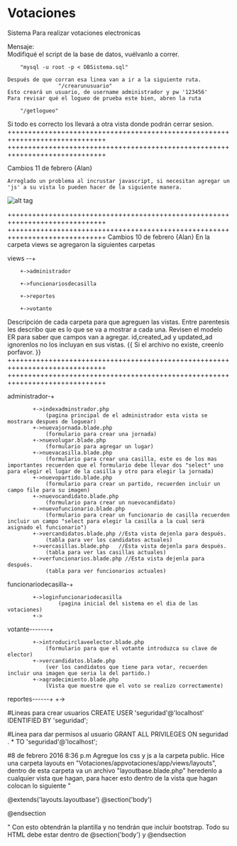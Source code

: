 # Votaciones
Sistema Para realizar votaciones electronicas


Mensaje:  
    Modifiqué el script de la base de datos, vuélvanlo a correr.

        "mysql -u root -p < DBSistema.sql"

    Después de que corran esa linea van a ir a la siguiente ruta.
                    "/crearunusuario"
    Esto creará un usuario, de username administrador y pw '123456'
    Para revisar qué el logueo de prueba este bien, abren la ruta

        "/getlogueo"

Si todo es correcto los llevará a otra vista donde podrán cerrar sesion. 
++++++++++++++++++++++++++++++++++++++++++++++++++++++++++++++++++++++++++++++
++++++++++++++++++++++++++++++++++++++++++++++++++++++++++++++++++++++++++++++

Cambios 11 de febrero {Alan}
    
    Arreglado un problema al incrustar javascript, si necesitan agregar un 'js' a su vista lo pueden hacer de la siguiente manera.

![alt tag](https://github.com/positr0nix/Votaciones/blob/beta/ejemplojs.png)

++++++++++++++++++++++++++++++++++++++++++++++++++++++++++++++++++++++++++++++
++++++++++++++++++++++++++++++++++++++++++++++++++++++++++++++++++++++++++++++
Cambios 10 de febrero  {Alan}
En la carpeta views se agregaron la siguientes carpetas

views --+

        +->administrador

        +->funcionariosdecasilla
        
        +->reportes
        
        +->votante
Descripción de cada carpeta para que agreguen las vistas. Entre parentesis les describo que es lo que se va a mostrar a cada una. Revisen el modelo ER para saber que campos van a agregar. id,created_ad y updated_ad ignorenlos no los incluyan en sus vistas. {{ Si el archivo no existe, creenlo porfavor. }}
++++++++++++++++++++++++++++++++++++++++++++++++++++++++++++++++++++++++++++++
++++++++++++++++++++++++++++++++++++++++++++++++++++++++++++++++++++++++++++++

administrador-+
            
            +->indexadminstrador.php 
                (pagina principal de el administrador esta vista se mostrara despues de loguear)
            +->nuevajornada.blade.php
                (formulario para crear una jornada)
            +->nuevolugar.blade.php
                (formulario para agregar un lugar)
            +->nuevacasilla.blade.php
                (formulario para crear una casilla, este es de los mas importantes recuerden que el formulario debe llevar dos "select" uno para elegir el lugar de la casilla y otro para elegir la jornada)
            +->nuevopartido.blade.php
                (formulario para crear un partido, recuerden incluir un campo file para su imagen)
            +->nuevocandidato.blade.php
                (formulario para crear un nuevocandidato)
            +->nuevofuncionario.blade.php
                (formulario para crear un funcionario de casilla recuerden incluir un campo "select para elegir la casilla a la cual será asignado el funcionario")
            +->vercandidatos.blade.php //Esta vista dejenla para después.
                (tabla para ver los candidatos actuales)
            +->vercasillas.blade.php   //Esta vista dejenla para después.
                (tabla para ver las casillas actuales)
            +->verfuncionarios.blade.php //Esta vista dejenla para después.
                (tabla para ver funcionarios actuales)


funcionariodecasilla-+

            +->loginfuncionariodecasilla
                    (pagina inicial del sistema en el dia de las votaciones)
            +->

votante-------+

            +->introducirclaveelector.blade.php
                (formulario para que el votante introduzca su clave de elector)
            +->vercandidatos.blade.php
                (ver los candidatos que tiene para votar, recuerden incluir una imagen que seria la del partido.)
            +->agradecimiento.blade.php
                (Vista que muestre que el voto se realizo correctamente)

reportes------+
            +->


#Lineas para crear usuarios 
CREATE USER 'seguridad'@'localhost' IDENTIFIED BY 'seguridad';

#Linea para dar permisos al usuario
GRANT ALL PRIVILEGES ON seguridad . * TO 'seguridad'@'localhost';


#8 de febrero 2016 8:36 p.m
Agregue los css y js a la carpeta public.
Hice una carpeta layouts en "Votaciones/appvotaciones/app/views/layouts", dentro de esta carpeta va un archivo "layoutbase.blade.php" heredenlo a cualquier vista que hagan, para hacer esto dentro de la vista que hagan colocan lo siguiente "

@extends('layouts.layoutbase')
@section('body')

@endsection

"
Con esto obtendrán la plantilla y no tendrán que incluir bootstrap.
Todo su HTML debe estar dentro de @section('body') y @endsection
